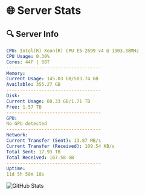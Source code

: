 # 🌐 Server Stats
## 🔍 Server Info
```yaml
CPU: Intel(R) Xeon(R) CPU E5-2699 v4 @ 1303.38MHz
CPU Usage: 0.30%
Cores: 44P | 88T
-----------------------------------
Memory:
Current Usage: 145.03 GB/503.74 GB
Available: 355.27 GB
-----------------------------------
Disk:
Current Usage: 60.33 GB/1.71 TB
Free: 1.57 TB
-----------------------------------
GPU:
No GPU detected
-----------------------------------
Network:
Current Transfer (Sent): 13.87 MB/s
Current Transfer (Received): 109.54 KB/s
Total Sent: 17.93 TB
Total Received: 167.58 GB
-----------------------------------
Uptime:
11d 5h 58m 18s
```
![GitHub Stats](https://img.shields.io/badge/Updated-2025-03-19_03:21:07-blue)